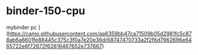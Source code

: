 # binder-150-cpu
mybinder pc
](https://camo.githubusercontent.com/aa6359bb47ca71509b05d2981fc5c878ab6a6601fe88445c375c3f0a7e20e36d/68747470733a2f2f6d7962696e6465722e6f72672f62616467652e737667)

